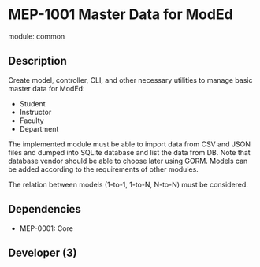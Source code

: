 # MEP-1001 Master Data for ModEd

module: common

## Description

Create model, controller, CLI, and other necessary utilities to manage basic master data
for ModEd:

- Student
- Instructor
- Faculty
- Department

The implemented module must be able to import data from CSV and JSON files and dumped
into SQLite database and list the data from DB. Note that database vendor should be able
to choose later using GORM. Models can be added according to the requirements of other
modules.

The relation between models (1-to-1, 1-to-N, N-to-N) must be considered.

## Dependencies
- MEP-0001: Core

## Developer (3)